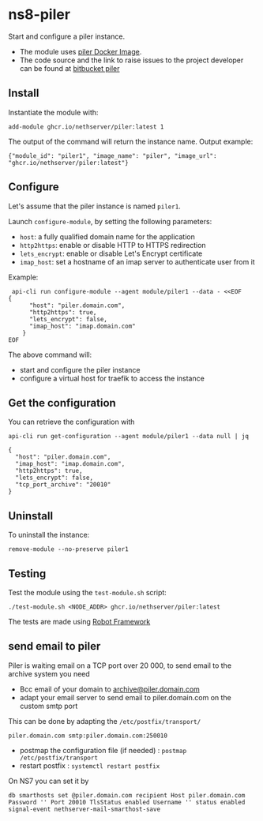 # ns8-piler

Start and configure a piler instance.
- The module uses [piler Docker Image](https://hub.docker.com/r/sutoj/piler).
- The code source and the link to raise issues to the project developer can be found at [bitbucket piler](https://bitbucket.org/jsuto/piler/)

## Install

Instantiate the module with:

    add-module ghcr.io/nethserver/piler:latest 1

The output of the command will return the instance name.
Output example:

    {"module_id": "piler1", "image_name": "piler", "image_url": "ghcr.io/nethserver/piler:latest"}

## Configure

Let's assume that the piler instance is named `piler1`.

Launch `configure-module`, by setting the following parameters:
- `host`: a fully qualified domain name for the application
- `http2https`: enable or disable HTTP to HTTPS redirection
- `lets_encrypt`: enable or disable Let's Encrypt certificate
- `imap_host`: set a hostname of an imap server to authenticate user from it

Example:

```
 api-cli run configure-module --agent module/piler1 --data - <<EOF
{
      "host": "piler.domain.com",
      "http2https": true,
      "lets_encrypt": false,
      "imap_host": "imap.domain.com"
    }
EOF
```

The above command will:
- start and configure the piler instance
- configure a virtual host for traefik to access the instance

## Get the configuration
You can retrieve the configuration with

```
api-cli run get-configuration --agent module/piler1 --data null | jq
```

```
{
  "host": "piler.domain.com",
  "imap_host": "imap.domain.com",
  "http2https": true,
  "lets_encrypt": false,
  "tcp_port_archive": "20010"
}
```

## Uninstall

To uninstall the instance:

    remove-module --no-preserve piler1

## Testing

Test the module using the `test-module.sh` script:


    ./test-module.sh <NODE_ADDR> ghcr.io/nethserver/piler:latest

The tests are made using [Robot Framework](https://robotframework.org/)

## send email to piler

Piler is waiting email on a TCP port over 20 000, to send email to the archive system you need

- Bcc email of your domain to archive@piler.domain.com
- adapt your email server to send email to piler.domain.com on the custom smtp port

This can be done by adapting the `/etc/postfix/transport/`

`piler.domain.com smtp:piler.domain.com:250010`

- postmap the configuration file (if needed) : `postmap /etc/postfix/transport`
- restart postfix : `systemctl restart postfix`


On NS7 you can set it by 

```
db smarthosts set @piler.domain.com recipient Host piler.domain.com Password '' Port 20010 TlsStatus enabled Username '' status enabled
signal-event nethserver-mail-smarthost-save
```
